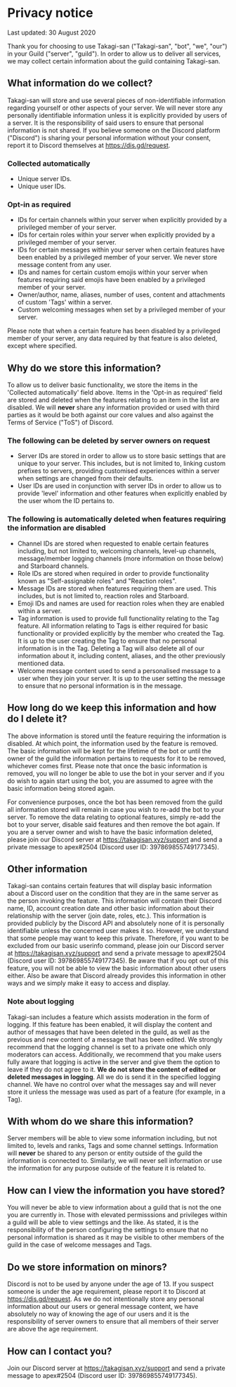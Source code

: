 # Privacy notice

Last updated: 30 August 2020

Thank you for choosing to use Takagi-san ("Takagi-san", "bot", "we", "our") in your Guild ("server", "guild"). In order to allow us to deliver all services, we may collect certain information about the guild containing Takagi-san.

## What information do we collect?

Takagi-san will store and use several pieces of non-identifiable information regarding yourself or other aspects of your server. We will never store any personally identifiable information unless it is explicitly provided by users of a server. It is the responsibility of said users to ensure that personal information is not shared. If you believe someone on the Discord platform ("Discord") is sharing your personal information without your consent, report it to Discord themselves at https://dis.gd/request. 

### Collected automatically
- Unique server IDs.
- Unique user IDs.
### Opt-in as required
- IDs for certain channels within your server when explicitly provided by a privileged member of your server.
- IDs for certain roles within your server when explicitly provided by a privileged member of your server.
- IDs for certain messages within your server when certain features have been enabled by a privileged member of your server. We never store message content from any user.
- IDs and names for certain custom emojis within your server when features requiring said emojis have been enabled by a privileged member of your server.
- Owner/author, name, aliases, number of uses, content and attachments of custom 'Tags' within a server.
- Custom welcoming messages when set by a privileged member of your server.

Please note that when a certain feature has been disabled by a privileged member of your server, any data required by that feature is also deleted, except where specified.

## Why do we store this information?

To allow us to deliver basic functionality, we store the items in the 'Collected automatically' field above. Items in the 'Opt-in as required' field are stored and deleted when the features relating to an item in the list are disabled.
We will **never** share any information provided or used with third parties as it would be both against our core values and also against the Terms of Service ("ToS") of Discord.

### The following can be deleted by server owners on request
- Server IDs are stored in order to allow us to store basic settings that are unique to your server. This includes, but is not limited to, linking custom prefixes to servers, providing customised experiences within a server when settings are changed from their defaults.
- User IDs are used in conjunction with server IDs in order to allow us to provide 'level' information and other features when explicitly enabled by the user whom the ID pertains to.

### The following is automatically deleted when features requiring the information are disabled
- Channel IDs are stored when requested to enable certain features including, but not limited to, welcoming channels, level-up channels, message/member logging channels (more information on those below) and Starboard channels.
- Role IDs are stored when required in order to provide functionality known as "Self-assignable roles" and "Reaction roles".
- Message IDs are stored when features requiring them are used. This includes, but is not limited to, reaction roles and Starboard.
- Emoji IDs and names are used for reaction roles when they are enabled within a server.
- Tag information is used to provide full functionality relating to the Tag feature. All information relating to Tags is either required for basic functionality or provided explicitly by the member who created the Tag. It is up to the user creating the Tag to ensure that no personal information is in the Tag. Deleting a Tag will also delete all of our information about it, including content, aliases, and the other previously mentioned data.
- Welcome message content used to send a personalised message to a user when they join your server. It is up to the user setting the message to ensure that no personal information is in the message.

## How long do we keep this information and how do I delete it?

The above information is stored until the feature requiring the information is disabled. At which point, the information used by the feature is removed. The basic information will be kept for the lifetime of the bot or until the owner of the guild the information pertains to requests for it to be removed, whichever comes first. Please note that once the basic information is removed, you will no longer be able to use the bot in your server and if you do wish to again start using the bot, you are assumed to agree with the basic information being stored again. 

For convenience purposes, once the bot has been removed from the guild all information stored will remain in case you wish to re-add the bot to your server. To remove the data relating to optional features, simply re-add the bot to your server, disable said features and then remove the bot again. If you are a server owner and wish to have the basic information deleted, please join our Discord server at https://takagisan.xyz/support and send a private message to apex#2504 (Discord user ID: 397869855749177345).

## Other information

Takagi-san contains certain features that will display basic information about a Discord user on the condition that they are in the same server as the person invoking the feature. This information will contain their Discord name, ID, account creation date and other basic information about their relationship with the server (join date, roles, etc.). This information is provided publicly by the Discord API and absolutely none of it is personally identifiable unless the concerned user makes it so. However, we understand that some people may want to keep this private. Therefore, if you want to be excluded from our basic userinfo command, please join our Discord server at https://takagisan.xyz/support and send a private message to apex#2504 (Discord user ID: 397869855749177345). Be aware that if you opt out of this feature, you will not be able to view the basic information about other users either. Also be aware that Discord already provides this information in other ways and we simply make it easy to access and display.

### Note about logging
Takagi-san includes a feature which assists moderation in the form of logging. If this feature has been enabled, it will display the content and author of messages that have been deleted in the guild, as well as the previous and new content of a message that has been edited. We strongly recommend that the logging channel is set to a private one which only moderators can access. Additionally, we recommend that you make users fully aware that logging is active in the server and give them the option to leave if they do not agree to it. **We do not store the content of edited or deleted messages in logging**. All we do is send it in the specified logging channel. We have no control over what the messages say and will never store it unless the message was used as part of a feature (for example, in a Tag).

## With whom do we share this information?
Server members will be able to view some information including, but not limited to, levels and ranks, Tags and some channel settings. Information will **never** be shared to any person or entity outside of the guild the information is connected to. Similarly, we will never sell information or use the information for any purpose outside of the feature it is related to.

## How can I view the information you have stored?
You will never be able to view information about a guild that is not the one you are currently in. Those with elevated permisssions and privileges within a guild will be able to view settings and the like. As stated, it is the responsibility of the person configuring the settings to ensure that no personal information is shared as it may be visible to other members of the guild in the case of welcome messages and Tags. 

## Do we store information on minors?
Discord is not to be used by anyone under the age of 13. If you suspect someone is under the age requirement, please report it to Discord at https://dis.gd/request. As we do not intentionally store any personal information about our users or general message content, we have absolutely no way of knowing the age of our users and it is the responsibility of server owners to ensure that all members of their server are above the age requirement.

## How can I contact you?
Join our Discord server at https://takagisan.xyz/support and send a private message to apex#2504 (Discord user ID: 397869855749177345).
